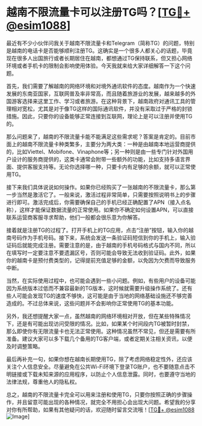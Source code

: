 # 越南不限流量卡可以注册TG吗？[[TG💪+ @esim1088](https://t.me/s/esim1088)]

最近有不少小伙伴问我关于越南不限流量卡和Telegram（简称TG）的问题，特别是越南的电话卡是否能够顺利注册TG。这确实是一个很多人都关心的话题，毕竟现在很多人出国旅行或者长期居住在越南，都想通过TG保持联系，但又担心网络环境或者手机卡的限制会影响使用体验。今天我就来给大家详细解答一下这个问题。

首先，我们需要了解越南的网络环境和对境外通讯软件的态度。越南作为一个快速发展的东南亚国家，互联网普及率非常高，而且随着旅游业的发展，越来越多的外国游客选择来这里工作、学习或者旅游。在这种背景下，越南政府对通讯工具的管理相对宽松，尤其是对于像TG这样的国际通讯软件，并没有采取过于严格的封锁措施。因此，只要你的设备能够正常连接到互联网，理论上是可以注册并使用TG的。

那么问题来了，越南的不限流量卡能不能满足这些需求呢？答案是肯定的。目前市面上的越南不限流量卡种类繁多，主要分为两大类：一种是由越南本地运营商提供的，比如Viettel、Mobifone、Vinaphone等；另一种则是由一些专门针对外国用户设计的服务商提供的，这类卡通常会附带一些额外的功能，比如支持多语言界面、提供客服支持等。无论你选择哪一种，只要卡内有足够的余额，就可以正常使用TG。

接下来我们具体说说如何操作。如果你已经购买了一张越南的不限流量卡，那么第一步当然是激活它了。一般来说，激活过程非常简单，只需要按照说明书上的步骤进行即可。激活完成后，你需要确保自己的手机已经正确配置了APN（接入点名称），这样才能保证数据流量的正常使用。如果你不确定如何设置APN，可以直接联系运营商客服寻求帮助，他们一般都会很乐意为你解答。

接着就是注册TG的过程了。打开手机上的TG应用，点击“注册”按钮，输入你的越南号码作为手机号码。接下来，系统会发送一条验证码短信到你的手机上，输入验证码后就能完成注册。需要注意的是，由于越南的手机号码格式与国内不同，所以在填写时一定要注意不要遗漏区号，否则可能会导致无法收到验证码。此外，如果你的越南卡是预付费类型的，记得提前充值足够的金额，以免因为欠费而导致服务中断。

当然，在实际使用过程中，也可能会遇到一些小问题。例如，有些用户的设备可能因为系统版本过低而不兼容最新的TG版本，这时候就需要升级操作系统了。还有些人可能会发现TG的速度不够快，这可能是由于当地的网络基础设施还不够完善造成的。不过总体来说，这些问题并不会影响你正常使用TG的基本功能。

另外，我还想提醒大家一点，虽然越南的网络环境相对开放，但在某些特殊情况下，还是有可能出现访问受限的情况。比如，如果某个时间段内TG被暂时封禁，那么即使你有无限流量卡也无法正常使用。这种情况虽然不常见，但还是需要有所准备。建议大家可以多下载几个备用的TG客户端，或者定期关注相关资讯，以便及时调整策略。

最后再补充一句，如果你想在越南长期使用TG，除了考虑网络稳定性外，还应该关注个人信息安全。尽量避免在公共Wi-Fi环境下登录TG账户，也不要随意点击不明链接或下载未知来源的应用程序，以防止个人信息泄露。同时，也要遵守当地的法律法规，尊重他人的隐私权。

总之，越南的不限流量卡完全可以用来注册和使用TG，只要你按照正确的步骤操作，并且留意可能出现的各种情况，就完全不用担心会出现大问题。希望我的分享对你有所帮助，如果有其他疑问的话，欢迎随时留言交流哦！[[TG💪+ @esim1088](https://t.me/s/esim1088) ![Image](https://i.postimg.cc/4NQfJmqS/Snipaste-2025-05-13-00-14-12.png)]
